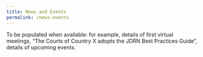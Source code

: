 ```yaml
---
title: News and Events
permalink: /news-events
---
```

To be populated when available: for example, details of first virtual meetings, “The Courts of Country X adopts the JDRN Best Practices Guide”, details of upcoming events.
